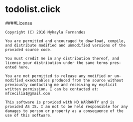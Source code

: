 # todolist.click

####License


    Copyright (C) 2016 Mykayla Fernandes

    You are permitted and encouraged to download, compile,
    and distribute modified and unmodified versions of the
    provided source code. 
    
    You must credit me in any distribution thereof, and
    license your distribution under the same terms pres-
    ented here.
    
    You are not permitted to release any modified or un-
    modified executables produced from the source without
    previously contacting me and receiving my explicit
    written permission. I can be contacted at:
    mfcecilia1@gmail.com
    
    This software is provided with NO WARRANTY and is
    provided AS IS. I am not to be held responsible for any
    damages to person or property as a consequence of the
    use of this software.
